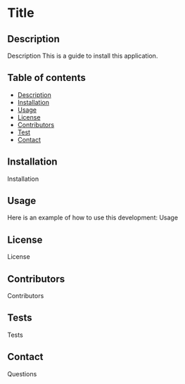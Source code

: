 # Title
 ## Description
  Description
  This is a guide to install this application.
  ## Table of contents
  - [Description](#Description)
  - [Installation](#Installation)
  - [Usage](#Usage)
  - [License](#License)
  - [Contributors](#Contributors)
  - [Test](#Test)
  - [Contact](#Contact)
  ## Installation
  Installation
  ## Usage
  Here is an example of how to use this development:
  Usage
  ## License
  License
  ## Contributors
  Contributors
  ## Tests
 Tests
  ## Contact
  Questions